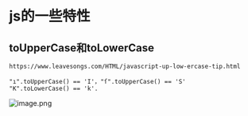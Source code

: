 # js的一些特性



## toUpperCase和toLowerCase

`https://www.leavesongs.com/HTML/javascript-up-low-ercase-tip.html`

```
"ı".toUpperCase() == 'I'，"ſ".toUpperCase() == 'S'
"K".toLowerCase() == 'k'.
```

![image.png](https://i.loli.net/2020/02/26/ykRfUer2WCD5wpI.png)

